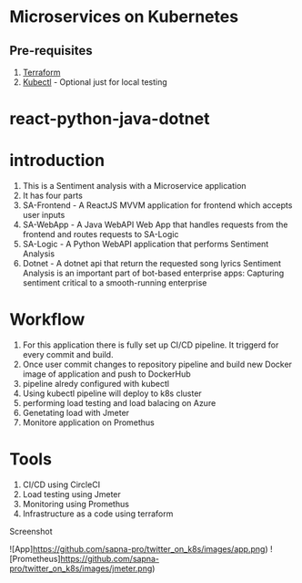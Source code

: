 # Microservices on Kubernetes

## Pre-requisites

1. [Terraform](https://www.terraform.io/downloads.html)
2. [Kubectl](https://kubernetes.io/docs/tasks/tools/) - Optional just for local testing

# react-python-java-dotnet

# introduction

1. This is a Sentiment analysis with a Microservice application
2. It has four parts
3. SA-Frontend - A ReactJS MVVM application for frontend which accepts user inputs
4. SA-WebApp - A Java WebAPI Web App that handles requests from the frontend and routes requests to SA-Logic
5. SA-Logic - A Python WebAPI application that performs Sentiment Analysis
6. Dotnet - A dotnet api that return the requested song lyrics
Sentiment Analysis is an important part of bot-based enterprise apps: Capturing sentiment critical to a smooth-running enterprise

# Workflow

1. For this application there is fully set up CI/CD pipeline. It triggerd for every commit and build.
2. Once user commit changes to repository pipeline and build new Docker image of application and push to DockerHub
3. pipeline alredy configured with kubectl  
4. Using kubectl pipeline will deploy to k8s cluster
5. performing load testing and load balacing on Azure
6. Genetating load with Jmeter
7. Monitore application on Promethus

# Tools

1. CI/CD using CircleCI
2. Load testing using Jmeter
3. Monitoring using Promethus
4. Infrastructure as a code using terraform

Screenshot

![App]https://github.com/sapna-pro/twitter_on_k8s/images/app.png)
![Prometheus]https://github.com/sapna-pro/twitter_on_k8s/images/jmeter.png)